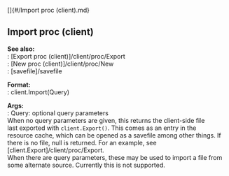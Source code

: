 []{#/Import proc (client).md}    
## Import proc (client)    
**See also:**    
:   [Export proc (client)]/client/proc/Export    
:   [New proc (client)]/client/proc/New    
:   [savefile]/savefile    
<!-- -->    
**Format:**    
:   client.Import(Query)    
<!-- -->    
**Args:**    
:   Query: optional query parameters    
When no query parameters are given, this returns the client-side file    
last exported with `client.Export()`. This comes as an entry in the    
resource cache, which can be opened as a savefile among other things. If    
there is no file, null is returned. For an example, see    
[client.Export]/client/proc/Export.    
When there are query parameters, these may be used to import a file from    
some alternate source. Currently this is not supported.  